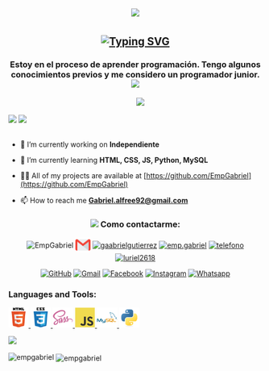 ##



<h1 align="center"><img src="https://www.emojiall.com/images/240/microsoft-teams/1f44b.png" width="35"></h1>

<h2 align="center" style="color: blue;"><a href="https://git.io/typing-svg"><img src="https://readme-typing-svg.demolab.com?font=georgia&size=30&duration=4000&pause=2000&color=F71398&background=93FFCE00&center=true&vCenter=true&width=435&lines=Hola%2C+soy+Gabriel+Guti%C3%A9rrez" alt="Typing SVG" /></a></h2>
<h3 align="center">Estoy en el proceso de aprender programación. Tengo algunos conocimientos previos y me considero un programador junior. <img src="https://media2.giphy.com/media/QssGEmpkyEOhBCb7e1/giphy.gif?cid=ecf05e47a0n3gi1bfqntqmob8g9aid1oyj2wr3ds3mg700bl&rid=giphy.gif" width ="25"></h3>

<img align="right" src="https://github.com/7oSkaaa/7oSkaaa/blob/main/Images/Right_Side.gif?raw=true" width = 250px>

<br><br><img src="https://img.shields.io/badge/Espa%C3%B1ol-Nativo-blue"> <img src="https://img.shields.io/badge/Ingles-B%C3%A1sico-red"> <br><br>


- 🔭 I’m currently working on **Independiente**

- 🌱 I’m currently learning **HTML, CSS, JS, Python, MySQL**

- 👨‍💻 All of my projects are available at [https://github.com/EmpGabriel](https://github.com/EmpGabriel)

- 📫 How to reach me **Gabriel.alfree92@gmail.com**

<h3 align="center"><picture> <img src="https://github.com/7oSkaaa/7oSkaaa/blob/main/Images/Connect-with-me.gif?raw=true" width="100px"> </picture>Como contactarme:</h3>
<p align="center">
<a ref="https://github.com/EmpGabriel" target="blank"><img align="center" src="https://user-images.githubusercontent.com/64439609/212556741-81407849-82c8-4926-854f-820e8a644375.png" alt="EmpGabriel" height="40" width="40" /></a>
<a href="mailto:gabriel.alfree92@gmail.com" target="blank"><img align="center" src="https://github.com/SatYu26/SatYu26/blob/master/Assets/Gmail.svg" alt="correo" height="30" width="30" /></a>
<a href="https://fb.com/gaabrielgutierrez" target="blank"><img align="center" src="https://raw.githubusercontent.com/rahuldkjain/github-profile-readme-generator/master/src/images/icons/Social/facebook.svg" alt="gaabrielgutierrez" height="30" width="40" /></a>
<a href="https://instagram.com/emp.gabriel" target="blank"><img align="center" src="https://raw.githubusercontent.com/rahuldkjain/github-profile-readme-generator/master/src/images/icons/Social/instagram.svg" alt="emp.gabriel" height="30" width="40" /></a>
<a href="tel:+584144827485" target="blank"><img align="center" src="https://img.icons8.com/fluency/48/000000/phone-disconnected.png" alt="telefono" height="40" width="40" /></a>
<a href="https://discord.gg/luriel2618" target="blank"><img align="center" src="https://raw.githubusercontent.com/rahuldkjain/github-profile-readme-generator/master/src/images/icons/Social/discord.svg" alt="luriel2618" height="40" width="40" /></a>
</p>

<p align="center">
  <a href="https://github.com/EmpGabriel"><img src="https://img.shields.io/badge/github-%23181717.svg?style=plastic&logo=github&logoColor=white" alt="GitHub"/></a>
	<a href="mailto:gabriel.alfree92@gmail.com"><img img src="https://img.shields.io/badge/gmail-%23EA4335.svg?style=plastic&logo=gmail&logoColor=white" alt="Gmail"/></a>
	<a href="https://www.facebook.com/GaabrielGutierrez"><img src="https://img.shields.io/badge/facebook-%231877F2.svg?style=plastic&logo=facebook&logoColor=white" alt="Facebook"/></a>
	<a href="https://www.instagram.com/emp.gabriel/"><img src="https://img.shields.io/badge/instagram-%23E4405F.svg?style=plastic&logo=instagram&logoColor=white" alt="Instagram"/></a>
	<a href="https://wa.me/+584144827485"><img src="https://img.shields.io/badge/whatsapp-%2325D366.svg?style=plastic&logo=whatsapp&logoColor=white" alt="Whatsapp"/></a>
</p>


<h3 align="left">Languages and Tools:</h3> 
<p align="left"> <a href="https://www.w3.org/html/" target="_blank" rel="noreferrer"> <img src="https://raw.githubusercontent.com/devicons/devicon/master/icons/html5/html5-original-wordmark.svg" alt="html5" width="40" height="40"/> </a> <a href="https://www.w3schools.com/css/" target="_blank" rel="noreferrer"> <img src="https://raw.githubusercontent.com/devicons/devicon/master/icons/css3/css3-original-wordmark.svg" alt="css3" width="40" height="40"/> </a> <a href="https://sass-lang.com" target="_blank" rel="noreferrer"> <img src="https://raw.githubusercontent.com/devicons/devicon/master/icons/sass/sass-original.svg" alt="sass" width="40" height="40"/> </a> <a href="https://developer.mozilla.org/en-US/docs/Web/JavaScript" target="_blank" rel="noreferrer"> <img src="https://raw.githubusercontent.com/devicons/devicon/master/icons/javascript/javascript-original.svg" alt="javascript" width="40" height="40"/> </a> <a href="https://www.mysql.com/" target="_blank" rel="noreferrer"> <img src="https://raw.githubusercontent.com/devicons/devicon/master/icons/mysql/mysql-original-wordmark.svg" alt="mysql" width="40" height="40"/> </a> <a href="https://www.python.org" target="_blank" rel="noreferrer"> <img src="https://raw.githubusercontent.com/devicons/devicon/master/icons/python/python-original.svg" alt="python" width="40" height="40"/> </a> </p>

<img src = "https://github.com/7oSkaaa/7oSkaaa/blob/main/Images/about_me.gif?raw=true" width = 60px>

<p><img align="left" src="https://github-readme-stats.vercel.app/api/top-langs?username=empgabriel&show_icons=true&theme=radical&title_color=9da4be&text_color=c35050&locale=en&layout=compact" alt="empgabriel" /></p>

<p>&nbsp;<img align="center" src="https://github-readme-stats.vercel.app/api?username=empgabriel&show_icons=true&theme=cobalt&title_color=b8b1d2&text_color=95d0be&bg_color=5f4e4e&locale=en" alt="empgabriel" /></p>




<!--
**EmpGabriel/EmpGabriel** is a ✨ _special_ ✨ repository because its `README.md` (this file) appears on your GitHub profile.

Here are some ideas to get you started:

- 🔭 I’m currently working on ...
- 🌱 I’m currently learning ...
- 👯 I’m looking to collaborate on ...
- 🤔 I’m looking for help with ...
- 💬 Ask me about ...
- 📫 How to reach me: ...
- 😄 Pronouns: ...
- ⚡ Fun fact: ...
-->
